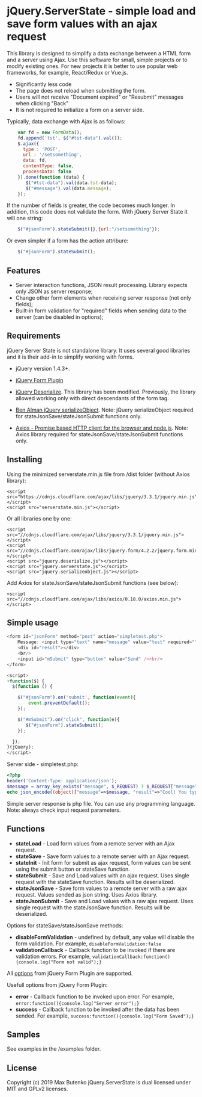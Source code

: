 # jQuery.ServerState - simple load and save form values with an ajax request

This library is designed to simplify a data exchange between a HTML form and a server using Ajax.
Use this software for small, simple projects or to modify existing ones. For new projects it is better to use popular web frameworks, for example, React/Redux or Vue.js.

* Significantly less code
* The page does not reload when submitting the form.
* Users will not receive "Document expired" or "Resubmit" messages when clicking "Back"
* It is not required to initialize a form on a server side.

Typically, data exchange with Ajax is as follows:

```javascript
    var fd = new FormData();
    fd.append('tst', $("#tst-data").val());
    $.ajax({
      type : 'POST',
      url : '/setsomething',
      data: fd,
      contentType: false,
      processData: false
    }).done(function (data) {
       $("#tst-data").val(data.tst-data);
       $("#message").val(data.message);
    });
```

If the number of fields is greater, the code becomes much longer. In addition, this code does not validate the form. With jQuery Server State it will one string:

```javascript
    $("#jsonForm").stateSubmit({},{url:"/setsomething"});
```

Or even simpler if a form has the action attribure:

```javascript
    $("#jsonForm").stateSubmit();
```

## Features

* Server interaction functions, JSON result processing. Library expects only JSON as server response;
* Change other form elements when receiving server response (not only fields);
* Built-in form validation for "required" fields when sending data to the server (can be disabled in options);

## Requirements

jQuery Server State is not standalone library. It uses several good libraries and it is their add-in to simplify working with forms.

* jQuery version 1.4.3+.

* [jQuery Form Plugin](https://github.com/jquery-form/form)

* [jQuery Deserialize](https://github.com/kflorence/jquery-deserialize). This library has been modified. Previously, the library allowed working only with direct descendants of the form tag.

* [Ben Alman jQuery serializeObject](http://benalman.com/projects/jquery-misc-plugins/#serializeobject). Note: jQuery serializeObject required for stateJsonSave/stateJsonSubmit functions only. 

* [Axios - Promise based HTTP client for the browser and node.js](https://github.com/axios/axios). Note: Axios library required for stateJsonSave/stateJsonSubmit functions only.


## Installing

Using the minimized serverstate.min.js file from /dist folder (without Axios library):

```
<script src="https://cdnjs.cloudflare.com/ajax/libs/jquery/3.3.1/jquery.min.js"></script>
<script src="serverstate.min.js"></script>
```

Or all libraries one by one:

```
<script src="//cdnjs.cloudflare.com/ajax/libs/jquery/3.3.1/jquery.min.js"></script>
<script src="//cdnjs.cloudflare.com/ajax/libs/jquery.form/4.2.2/jquery.form.min.js"></script>
<script src="jquery.deserialize.js"></script>
<script src="jquery.serverstate.js"></script>
<script src="jquery.serializeobject.js"></script>
```

Add Axios for stateJsonSave/stateJsonSubmit functions (see below):

```
<script src="//cdnjs.cloudflare.com/ajax/libs/axios/0.18.0/axios.min.js"></script>
```

## Simple usage

```javascript
<form id="jsonForm" method="post" action="simpletest.php">
    Message: <input type="text" name="message" value="test" required=""/>
    <div id="result"></div>
    <br/>
    <input id="mSubmit" type="button" value="Send" /><br/>
</form>

<script>
+function($) {
  $(function () {

    $("#jsonForm").on('submit', function(event){
        event.preventDefault();
    });

    $("#mSubmit").on("click", function(e){
       $("#jsonForm").stateSubmit();
    });

  });
}(jQuery);
</script>
```

Server side - simpletest.php:

```php
<?php
header('Content-Type: application/json');
$message = array_key_exists("message", $_REQUEST) ? $_REQUEST["message"] : "";
echo json_encode((object)["message"=>$message, "result"=>"Cool! You type: $message"]);
```

Simple server response is php file. You can use any programming language. Note: always check input request parameters.

## Functions

* **stateLoad** - Load form values from a remote server with an Ajax request.
* **stateSave** - Save form values to a remote server with an Ajax request.
* **stateInit** - Init form for submit as ajax request, form values can be sent using the submit button or stateSave function. 
* **stateSubmit** - Save and Load values with an ajax request. Uses single request with the stateSave function. Results will be deserialized.
* **stateJsonSave** - Save form values to a remote server with a raw ajax request. Values sended as json string. Uses Axios library.
* **stateJsonSubmit** - Save and Load values with a raw ajax request. Uses single request with the stateJsonSave function. Results will be deserialized.

Options for stateSave/stateJsonSave methods:
* **disableFormValidation** - undefined by default, any value will disable the form validation. For example, `disableFormValidation:false`
* **validationCallback** - Callback function to be invoked if there are validation errors. For example, `validationCallback:function(){console.log("Form not valid");}`

All [options](http://jquery.malsup.com/form/#options-object) from jQuery Form Plugin are supported.

Usefull options from jQuery Form Plugin:

* **error** - Callback function to be invoked upon error. For example, `error:function(){console.log("Server error");}`
* **success** - Callback function to be invoked after the data has been sended. For example, `success:function(){console.log("Form Saved");}`

## Samples

See examples in the /examples folder.

## License

Copyright (c) 2019 Max Butenko
jQuery.ServerState is dual licensed under MIT and GPLv2 licenses.

